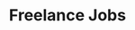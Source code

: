 ---
title: Freelance Jobs
description: Browse open freelance positions in the Austin, TX area below. Looking to hire a freelancer? Submit your listing and we'll get it featured so you can get the position filled!
---